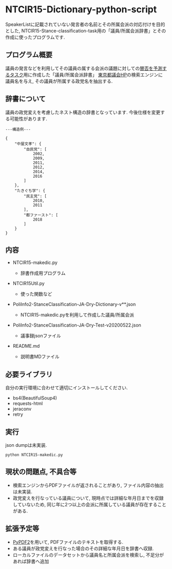 # NTCIR15-Dictionary-python-script
SpeakerListに記載されていない発言者の名前とその所属会派の対応付けを目的とした, NTCIR15-Stance-classification-task用の「議員/所属会派辞書」とその作成に使ったプログラムです.

## プログラム概要
議員の発言などを利用してその議員の属する会派の議題に対しての[賛否を予測するタスク](https://github.com/cat415/NTCIR15-rulebase-python-script)用に作成した「議員/所属会派辞書」
[東京都議会HP](https://search.metro.tokyo.lg.jp/?kw=&temp=JP&ie=u&sitesearch=www.gikai.metro.tokyo.jp)の検索エンジンに議員名を与え, その議員が所属する政党名を抽出する.

## 辞書について
議員の政党変えを考慮したネスト構造の辞書となっています.
今後仕様を変更する可能性があります.
```
---構造例---

{
	"中屋文孝": {
		"自民党": [
			2002,
			2009,
			2011,
			2012,
			2014,
			2016
		]
	},
	"たきぐち学": {
		"民主党": [
			2010,
			2011
		],
		"都ファースト": [
			2018
		]
	}
}
 ```

## 内容
- NTCIR15-makedic.py
  - 辞書作成用プログラム

- NTCIR15Util.py
  - 使った関数など

- PoliInfo2-StanceClassification-JA-Dry-Dictionary-v**.json
  - NTCIR15-makedic.pyを利用して作成した議員/所属会派
  
- PoliInfo2-StanceClassification-JA-Dry-Test-v20200522.json
  - 議事録jsonファイル

- README.md
  - 説明書MDファイル
  
## 必要ライブラリ
自分の実行環境に合わせて適切にインストールしてください.
- bs4(BeautifulSoup4)
- requests-html
- jeraconv
- retry

## 実行
json dumpは未実装.
```
python NTCIR15-makedic.py
```

## 現状の問題点, 不具合等
- 検索エンジンからPDFファイルが返されることがあり, ファイル内容の抽出は未実装.
- 政党変えを行なっている議員について, 現時点では詳細な年月日までを収録していないため, 同じ年に2つ以上の会派に所属している議員が存在することがある.

## 拡張予定等
- [PyPDF2](https://pypi.org/project/PyPDF2/)を用いて, PDFファイルのテキストを取得する.
- ある議員が政党変えを行なった場合のその詳細な年月日を辞書へ収録.
- ローカルファイルのデータセットから議員名と所属会派を検索し, 不足分があれば辞書へ追加

